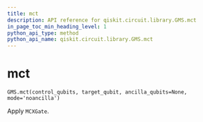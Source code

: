 ```yaml
---
title: mct
description: API reference for qiskit.circuit.library.GMS.mct
in_page_toc_min_heading_level: 1
python_api_type: method
python_api_name: qiskit.circuit.library.GMS.mct
---
```


# mct

<span id="qiskit.circuit.library.GMS.mct" />

`GMS.mct(control_qubits, target_qubit, ancilla_qubits=None, mode='noancilla')`

Apply `MCXGate`.

